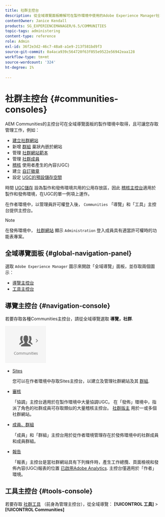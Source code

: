 ```yaml
---
title: 社群主控台
description: 從全域導覽面板瞭解可在製作環境中使用的Adobe Experience Manager社群主控台。
contentOwner: Janice Kendall
products: SG_EXPERIENCEMANAGER/6.5/COMMUNITIES
topic-tags: administering
content-type: reference
role: Admin
exl-id: 36f2e3d2-46c7-48a8-a1e9-213f581bd9f3
source-git-commit: 0a4aca939c564720f63f055e9522e56942eaa128
workflow-type: tm+mt
source-wordcount: '324'
ht-degree: 1%

---
```


# 社群主控台 {#communities-consoles}

AEM Communities的主控台可在全域導覽面板的製作環境中取得，且可讓您存取管理工作，例如：

* [建立社群網站](sites-console.md)
* 新增 [群組](groups.md) 巢狀內嵌於網站
* 管理 [社群網站範本](sites.md)
* 管理 [社群成員](members.md)
* [稽核](moderate-ugc.md) 使用者產生的內容(UGC)
* 建立 [自訂徽章](badges.md)
* 設定 [UGC的預設儲存空間](srp-config.md)

時間 [UGC儲存](working-with-srp.md) 設為製作和發佈環境共用的公用存放區，因此 [稽核主控台](moderation.md)適用於製作和發佈環境，在UGC的單一例項上運作。

在作者環境中，以管理員許可權登入後， `Communities` 「導覽」和「工具」主控台提供主控台。

>[!NOTE]
>
>在發佈環境中， [社群網站](sites-console.md) 顯示 `Administration` 登入成員具有適當許可權時的功能表專案。

## 全域導覽面板 {#global-navigation-panel}

選取 `Adobe Experience Manager` 圖示來開啟「全域導覽」面板，並存取兩個圖示：

* [導覽主控台](#navigation-console)
* [工具主控台](tools.md)

## 導覽主控台 {#navigation-console}

若要存取各種Communities主控台，請從全域導覽選取 **導覽，社群**.

![社群](assets/communities.png)

* [Sites](sites-console.md)

  您可以在作者環境中存取Sites主控台，以建立及管理社群網站及其 [群組](groups.md).

* [審核](moderation.md)

  「協調」主控台適用於在製作環境中大量協調UGC。 在「發佈」環境中，指派了角色的社群成員可存取類似的大量稽核主控台。 [社群版主](users.md#publishenvironmentusersandgroups) 用於一或多個社群網站。

* [成員、群組](members.md)

  「成員」和「群組」主控台用於從作者環境管理存在於發佈環境中的社群成員和成員群組。

* [報告](reports.md)

  「報表」主控台是當社群網站具有下列條件時，產生工作總攬、頁面檢視和發佈內容(UGC)報表的位置 [已啟用Adobe Analytics](sites-console.md#analytics). 主控台僅適用於「作者」環境。

## 工具主控台 {#tools-console}

若要存取 [社群工具](tools.md) （前身為管理主控台），從全域導覽： **[!UICONTROL 工具]** > **[!UICONTROL Communities]**
